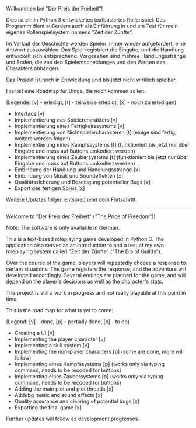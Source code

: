 Willkommen bei "Der Preis der Freiheit"!

Dies ist ein in Python 3 entwickeltes textbasiertes Rollenspiel. Das Programm dient außerdem auch als Einführung in und ein Test für mein eigenes Rollenspielsystem namens "Zeit der Zünfte".

Im Verlauf der Geschichte werden Spieler immer wieder aufgefordert, eine Antwort auszuwählen. Das Spiel registriert die Eingabe, und die Handlung entwickelt sich entsprechend.
Vorgesehen sind mehree Handlungsstränge und Enden, die von den Spielentscheidungen und den Werten des Charakters abhängen.

Das Projekt ist noch in Entwicklung und bis jetzt nicht wirklich spielbar.

Hier ist eine Roadmap für Dinge, die noch kommen sollen:

(Legende: [v] - erledigt, [t] - teilweise erledigt, [x] - noch zu erledigen)

 - Interface [v]
 - Implementierung des Spielercharakters [v]
 - Implementierung eines Fertigkeitssystems [v]
 - Implementierung von Nichtspielercharakteren [t] (einige sind fertig, weitere werden folgen)
 - Implementierung eines Kampfssystems [t] (funktioniert bis jetzt nur über Eingabe und muss auf Buttons umkodiert werden)
 - Implementierung eines Zaubersystems [t] (funktioniert bis jetzt nur über Eingabe und muss auf Buttons umkodiert werden)
 - Einbindung der Handlung und Handlungsstränge [x]
 - Einbindung von Musik und Soundeffekten [x]
 - Qualitätssicherung und Beseitigung potentieller Bugs [x]
 - Export des fertigen Spiels [x]

Weitere Updates folgen entsprechend dem Fortschritt.

_______________________________________________

Welcome to "Der Preis der Freiheit" ("The Price of Freedom")!

Note: The software is only available in German.

This is a text-based roleplaying game developed in Python 3. The application also serves as an introduction to and a test of my own roleplaying system called "Zeit der Zünfte" ("The Era of Guilds").

OVer the course of the game, players will repeatedly choose a response to certain situations. The game registers the response, and the adventure will developed accordingly.
Several endings are planned for the game, and will depend on the player's decisions as well as the character's stats.

The project is still a work in progress and not really playable at this point in time.

This is the road map for what is yet to come:

(Legend: [v] - done, [p] - partially done, [x] - to do)

 - Creating a UI [v]
 - Implementing the player character [v]
 - Implementing a skill system [v]
 - Implementing the non-player characters [p] (some are done, more will follow)
 - Implementing eines Kampfssystems [p] (works only via typing command, needs to be recoded for buttons)
 - Implementing eines Zaubersystems [p] (works only via typing command, needs to be recoded for buttons)
 - Adding the main plot and plot threads [x]
 - Addubg music and sound effects [x]
 - Quality assurance and clearing of potential bugs [x]
 - Exporting the final game [x]

Further updates will follow as development progresses.

